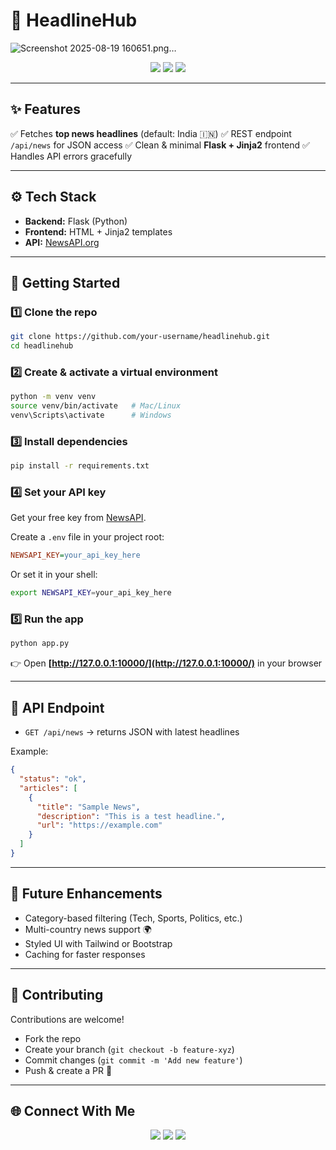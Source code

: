 

# 📰 HeadlineHub
  ![Screenshot 2025-08-19 160651.png…]()


<p align="center">
  <img src="https://img.shields.io/badge/Python-3.13-blue?style=for-the-badge&logo=python&logoColor=white" />
  <img src="https://img.shields.io/badge/Flask-2.3-black?style=for-the-badge&logo=flask&logoColor=white" />
  <img src="https://img.shields.io/badge/NewsAPI-powered-orange?style=for-the-badge&logo=rss&logoColor=white" />
</p>  

---

## ✨ Features

✅ Fetches **top news headlines** (default: India 🇮🇳)
✅ REST endpoint `/api/news` for JSON access
✅ Clean & minimal **Flask + Jinja2** frontend
✅ Handles API errors gracefully

---

## ⚙️ Tech Stack

* **Backend:** Flask (Python)
* **Frontend:** HTML + Jinja2 templates
* **API:** [NewsAPI.org](https://newsapi.org)

---

## 🚀 Getting Started

### 1️⃣ Clone the repo

```bash
git clone https://github.com/your-username/headlinehub.git
cd headlinehub
```

### 2️⃣ Create & activate a virtual environment

```bash
python -m venv venv
source venv/bin/activate   # Mac/Linux
venv\Scripts\activate      # Windows
```

### 3️⃣ Install dependencies

```bash
pip install -r requirements.txt
```

### 4️⃣ Set your API key

Get your free key from [NewsAPI](https://newsapi.org/register).

Create a `.env` file in your project root:

```ini
NEWSAPI_KEY=your_api_key_here
```

Or set it in your shell:

```bash
export NEWSAPI_KEY=your_api_key_here
```

### 5️⃣ Run the app

```bash
python app.py
```

👉 Open **[http://127.0.0.1:10000/](http://127.0.0.1:10000/)** in your browser

---

## 📡 API Endpoint

* `GET /api/news` → returns JSON with latest headlines

Example:

```json
{
  "status": "ok",
  "articles": [
    {
      "title": "Sample News",
      "description": "This is a test headline.",
      "url": "https://example.com"
    }
  ]
}
```

---

## 🔮 Future Enhancements

* Category-based filtering (Tech, Sports, Politics, etc.)
* Multi-country news support 🌍
* Styled UI with Tailwind or Bootstrap
* Caching for faster responses

---

## 🤝 Contributing

Contributions are welcome!

* Fork the repo
* Create your branch (`git checkout -b feature-xyz`)
* Commit changes (`git commit -m 'Add new feature'`)
* Push & create a PR 🚀

---

## 🌐 Connect With Me

<p align="center">
  <a href="https://github.com/Anna-Simmi"><img src="https://img.shields.io/badge/GitHub-%23121011.svg?&style=for-the-badge&logo=github&logoColor=white" /></a>
  <a href="https://www.linkedin.com/in/anna-simmi-m-d-797ba8339"><img src="https://img.shields.io/badge/LinkedIn-%230077B5.svg?&style=for-the-badge&logo=linkedin&logoColor=white" /></a>
  <a href="annasimmim@gmail.com"><img src="https://img.shields.io/badge/Email-D14836?style=for-the-badge&logo=gmail&logoColor=white" /></a>
</p>  
